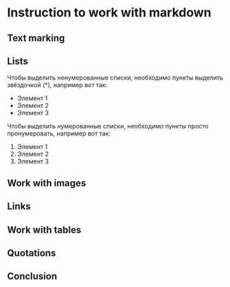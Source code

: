 # Instruction to work with markdown

## Text marking

## Lists

Чтобы выделить ненумерованные списки, необходимо пункты выделить звёздочкой (*), например вот так:  
* Элемент 1
* Элемент 2
* Элемент 3

Чтобы выделить нумерованные списки, необходимо пункты просто пронумеровать, например вот так:

1. Элемент 1
2. Элемент 2
3. Элемент 3

## Work with images

## Links

## Work with tables

## Quotations

## Conclusion